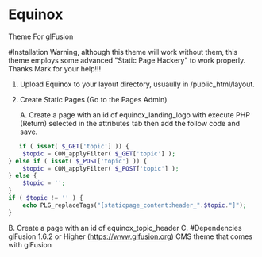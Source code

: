 # Equinox 
Theme For glFusion

#Installation
Warning, although this theme will work without them, this theme employs some advanced "Static Page Hackery" to work properly.
Thanks Mark for your help!!!

1. Upload Equinox to your layout directory, usuaully in /public_html/layout.

2. Create Static Pages (Go to the Pages Admin)

   A. Create a page with an id of equinox_landing_logo with execute PHP (Return) selected in the attributes tab then add the follow code and save. 
```php   
   if ( isset( $_GET['topic'] )) {
    $topic = COM_applyFilter( $_GET['topic'] );
} else if ( isset( $_POST['topic'] )) {
    $topic = COM_applyFilter( $_POST['topic'] );
} else {
    $topic = '';
}
if ( $topic != '' ) {
    echo PLG_replaceTags("[staticpage_content:header_".$topic."]");
}
```  

   B. Create a page with an id of equinox_topic_header
   C. 
#Dependencies
glFusion 1.6.2 or Higher (https://www.glfusion.org)
CMS theme that comes with glFusion
